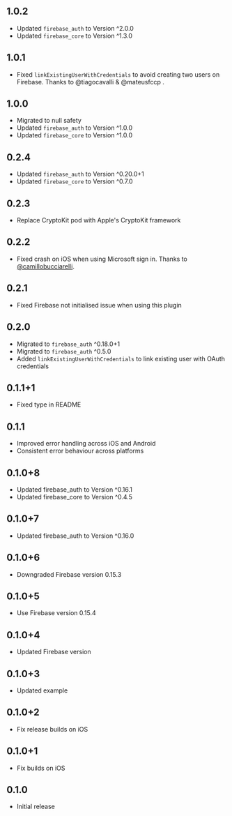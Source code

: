 ## 1.0.2
* Updated `firebase_auth` to Version ^2.0.0
* Updated `firebase_core` to Version ^1.3.0

## 1.0.1

* Fixed `linkExistingUserWithCredentials` to avoid creating two users on Firebase. Thanks to @tiagocavalli & @mateusfccp
  .

## 1.0.0

* Migrated to null safety
* Updated `firebase_auth` to Version ^1.0.0
* Updated `firebase_core` to Version ^1.0.0

## 0.2.4

* Updated `firebase_auth` to Version ^0.20.0+1
* Updated `firebase_core` to Version ^0.7.0

## 0.2.3

* Replace CryptoKit pod with Apple's CryptoKit framework

## 0.2.2

* Fixed crash on iOS when using Microsoft sign in. Thanks to [@camillobucciarelli](https://github.com/camillobucciarelli).

## 0.2.1
* Fixed Firebase not initialised issue when using this plugin

## 0.2.0

* Migrated to `firebase_auth` ^0.18.0+1
* Migrated to `firebase_auth` ^0.5.0
* Added `linkExistingUserWithCredentials` to link existing user with OAuth credentials

## 0.1.1+1

* Fixed type in README

## 0.1.1

* Improved error handling across iOS and Android
* Consistent error behaviour across platforms

## 0.1.0+8

* Updated firebase_auth to Version ^0.16.1
* Updated firebase_core to Version ^0.4.5

## 0.1.0+7

* Updated firebase_auth to Version ^0.16.0

## 0.1.0+6

* Downgraded Firebase version 0.15.3

## 0.1.0+5

* Use Firebase version 0.15.4

## 0.1.0+4

* Updated Firebase version

## 0.1.0+3

* Updated example

## 0.1.0+2

* Fix release builds on iOS

## 0.1.0+1

* Fix builds on iOS

## 0.1.0

* Initial release
